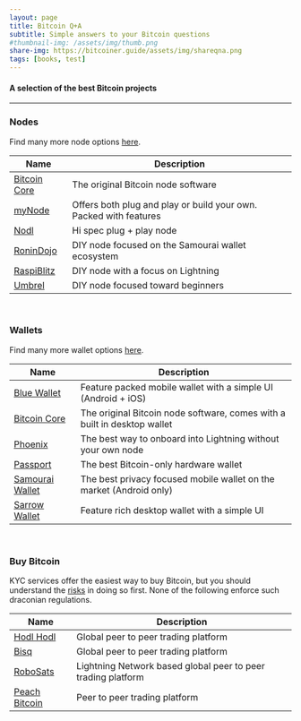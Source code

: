```yaml
---
layout: page
title: Bitcoin Q+A
subtitle: Simple answers to your Bitcoin questions
#thumbnail-img: /assets/img/thumb.png
share-img: https://bitcoiner.guide/assets/img/shareqna.png
tags: [books, test]
---
```


#### A selection of the best Bitcoin projects

***

### Nodes

Find many more node options [here](https://bitcoiner.guide/wallet).


| Name                                                      | Description                                                        | 
|-----------------------------------------------------------|--------------------------------------------------------------------|  
| [Bitcoin Core](https://bitcoin.org/en/bitcoin-core/)      | The original Bitcoin node software                                 |
| [myNode](https://mynode.com/)                             | Offers both plug and play or build your own. Packed with features  |                   
| [Nodl](https://nodl.it/)                                  | Hi spec plug + play node                                           |
| [RoninDojo](https://ronindojo.io/)                        | DIY node focused on the Samourai wallet ecosystem                  |
| [RaspiBlitz](https://github.com/rootzoll/raspiblitz)      | DIY node with a focus on Lightning                                 |
| [Umbrel](https://getumbrel.com/)                          | DIY node focused toward beginners                                  |


<br/>

### Wallets

Find many more wallet options [here](https://bitcoiner.guide/wallet).


| Name                                                      | Description                                                        | 
|-----------------------------------------------------------|--------------------------------------------------------------------|   
| [Blue Wallet](https://bluewallet.io/)                     | Feature packed mobile wallet with a simple UI (Android + iOS)      |
| [Bitcoin Core](https://bitcoin.org/en/bitcoin-core/)       | The original Bitcoin node software, comes with a built in desktop wallet   |
| [Phoenix](https://phoenix.acinq.co/)                        | The best way to onboard into Lightning without your own node             |               
| [Passport](https://foundationdevices.com/passport)                   | The best Bitcoin-only hardware wallet                      |
| [Samourai Wallet](https://samouraiwallet.com/)            | The best privacy focused mobile wallet on the market (Android only)|
| [Sarrow Wallet](https://sparrowwallet.com)    | Feature rich desktop wallet with a simple UI                       |


<br/>

### Buy Bitcoin

KYC services offer the easiest way to buy Bitcoin, but you should understand the [risks](https://bitcoiner.guide/nokyconly) in doing so first. None of the following enforce such draconian regulations. 


| Name                                                      | Description                                                        | 
|-----------------------------------------------------------|--------------------------------------------------------------------|   
| [Hodl Hodl](https://hodlhodl.com/)                        | Global peer to peer trading platform                     |
| [Bisq](https://bisq.network/)                              | Global peer to peer trading platform                     |
| [RoboSats](https://learn.robosats.com/)                    | Lightning Network based global peer to peer trading platform   |               
| [Peach Bitcoin](https://peachbitcoin.com/)                  | Peer to peer trading platform           |




